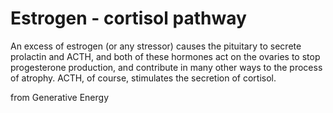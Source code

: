 # Estrogen - cortisol pathway
An excess of estrogen (or any stressor) causes the pituitary to secrete prolactin and ACTH, and both of these hormones act on the ovaries to stop progesterone production, and contribute in many other ways to the process of atrophy. ACTH, of course, stimulates the secretion of cortisol.

from Generative Energy